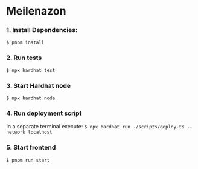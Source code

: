 # Meilenazon

### 1. Install Dependencies:
`$ pnpm install`

### 2. Run tests
`$ npx hardhat test`

### 3. Start Hardhat node
`$ npx hardhat node`

### 4. Run deployment script
In a separate terminal execute:
`$ npx hardhat run ./scripts/deploy.ts --network localhost`

### 5. Start frontend
`$ pnpm run start`